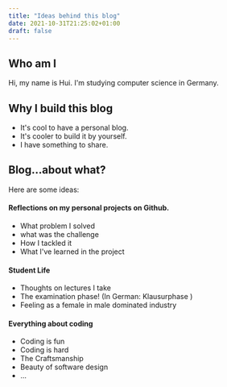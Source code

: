 ```yaml
---
title: "Ideas behind this blog"
date: 2021-10-31T21:25:02+01:00
draft: false
---
```

## Who am I

Hi, my name is Hui. I'm studying computer science in Germany.

## Why I build this blog

 - It's cool to have a personal blog.
 - It's cooler to build it by yourself.
 - I have something to share.

## Blog...about what?

 Here are some ideas:

#### Reflections on my personal projects on Github.
  - What problem I solved
  - what was the challenge
  - How I tackled it
  - What I've learned in the project

#### Student Life  
  - Thoughts on lectures I take
  - The examination phase! (In German: Klausurphase )
  - Feeling as a female in male dominated industry

#### Everything about coding
 - Coding is fun
 - Coding is hard
 - The Craftsmanship
 - Beauty of software design
 - ...
